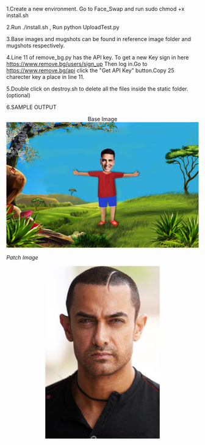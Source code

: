 1.Create a new environment.
Go to Face_Swap and run sudo chmod +x install.sh


2.Run ./install.sh , Run python UploadTest.py

3.Base images and mugshots can be found in reference image folder and mugshots respectively.

4.Line 11 of remove_bg.py has the API key.
To get a new Key sign in here https://www.remove.bg/users/sign_up 
Then log in.Go to https://www.remove.bg/api click the "Get API Key" button.Copy 25 charecter key a place in line 11.

5.Double click on destroy.sh to delete all the files inside the static folder.(optional)

6.SAMPLE OUTPUT

<p align="center">Base Image
<img src="https://github.com/Aakroat/Face_Swap/blob/master/images/base/akshay_base.jpg"> 
</p>
<p>
    <em>Patch Image</em>
</p>
<p align="center">
<img src="https://github.com/Aakroat/Face_Swap/blob/master/images/patch/aa.jpg" width=300>  
</p>  


